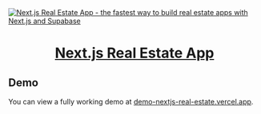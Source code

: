 <a href="https://demo-nextjs-real-estate.vercel.app/">
  <img alt="Next.js Real Estate App - the fastest way to build real estate apps with Next.js and Supabase" src="https://demo-nextjs-real-estate.vercel.app/opengraph-image.png">
  <h1 align="center">Next.js Real Estate App</h1>
</a>

## Demo

You can view a fully working demo at [demo-nextjs-real-estate.vercel.app](https://demo-nextjs-real-estate.vercel.app/).

